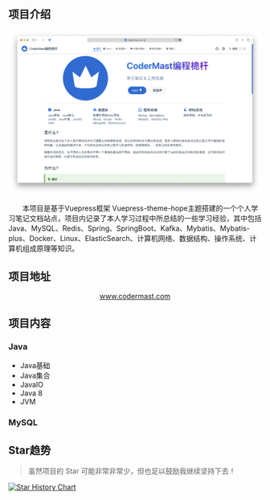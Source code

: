 ## 项目介绍

![](assets/readme/2023-06-23-17-49-39.png)


&emsp;&emsp;本项目是基于Vuepress框架 Vuepress-theme-hope主题搭建的一个个人学习笔记文档站点，项目内记录了本人学习过程中所总结的一些学习经验，其中包括Java、MySQL、Redis、Spring、SpringBoot、Kafka、Mybatis、Mybatis-plus、Docker、Linux、ElasticSearch、计算机网络、数据结构、操作系统、计算机组成原理等知识。

## 项目地址

<center><a href="https://www.codermast.com/?github">www.codermast.com</a></center>

## 项目内容
### Java
- Java基础
- Java集合
- JavaIO
- Java 8
- JVM
### MySQL

## Star趋势
> 虽然项目的 Star 可能非常非常少，但也足以鼓励我继续坚持下去！

[![Star History Chart](https://api.star-history.com/svg?repos=codermast/codermast-notes&type=Date)](https://star-history.com/#codermast/codermast-notes&Date)